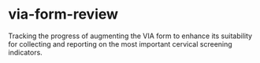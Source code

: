 # via-form-review
Tracking the progress of augmenting the VIA form to enhance its suitability for collecting and reporting on the most important cervical screening indicators.
